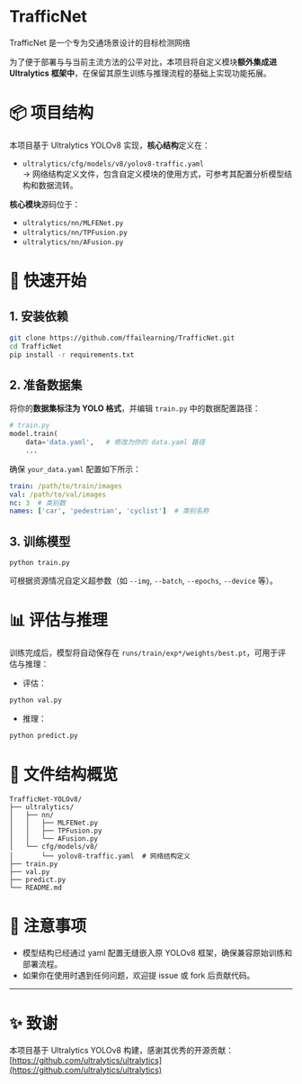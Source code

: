 # TrafficNet

TrafficNet 是一个专为交通场景设计的目标检测网络

为了便于部署与与当前主流方法的公平对比，本项目将自定义模块**额外集成进 Ultralytics 框架中**，在保留其原生训练与推理流程的基础上实现功能拓展。

# 📦 项目结构

本项目基于 Ultralytics YOLOv8 实现，**核心结构**定义在：

- `ultralytics/cfg/models/v8/yolov8-traffic.yaml`  
  → 网络结构定义文件，包含自定义模块的使用方式，可参考其配置分析模型结构和数据流转。

**核心模块**源码位于：

- `ultralytics/nn/MLFENet.py`
- `ultralytics/nn/TPFusion.py`
- `ultralytics/nn/AFusion.py`

# 🚀 快速开始

## 1. 安装依赖

```bash
git clone https://github.com/ffailearning/TrafficNet.git
cd TrafficNet
pip install -r requirements.txt
```

## 2. 准备数据集

将你的**数据集标注为 YOLO 格式**，并编辑 `train.py` 中的数据配置路径：

```python
# train.py
model.train(
    data='data.yaml',	# 修改为你的 data.yaml 路径
    ...
```

确保 `your_data.yaml` 配置如下所示：

```yaml
train: /path/to/train/images
val: /path/to/val/images
nc: 3  # 类别数
names: ['car', 'pedestrian', 'cyclist']  # 类别名称
```

## 3. 训练模型

```
python train.py
```

可根据资源情况自定义超参数（如 `--img`, `--batch`, `--epochs`, `--device` 等）。

# 📊 评估与推理

训练完成后，模型将自动保存在 `runs/train/exp*/weights/best.pt`，可用于评估与推理：

- 评估：

```bash
python val.py 
```

- 推理：

```python
python predict.py 
```

# 📁 文件结构概览

```
TrafficNet-YOLOv8/
├── ultralytics/
│   ├── nn/
│   │   ├── MLFENet.py       
│   │   ├── TPFusion.py      
│   │   └── AFusion.py       
│   └── cfg/models/v8/
│       └── yolov8-traffic.yaml  # 网络结构定义
├── train.py
├── val.py
├── predict.py
└── README.md
```

# 📌 注意事项

* 模型结构已经通过 yaml 配置无缝嵌入原 YOLOv8 框架，确保兼容原始训练和部署流程。
* 如果你在使用时遇到任何问题，欢迎提 issue 或 fork 后贡献代码。

---

# ✨ 致谢

本项目基于 Ultralytics YOLOv8 构建，感谢其优秀的开源贡献：[https://github.com/ultralytics/ultralytics](https://github.com/ultralytics/ultralytics)
